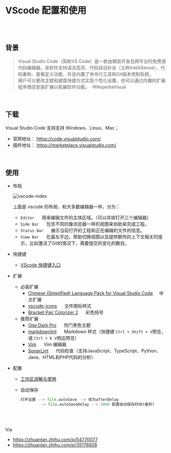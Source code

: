 # VScode 配置和使用

</br>
</br>

## 背景

> Visual Studio Code（简称VS Code）是一款由微软开发且跨平台的免费源代码编辑器。该软件支持语法高亮、代码自动补全（又称IntelliSense）、代码重构、查看定义功能，并且内置了命令行工具和Git版本控制系统。</br>
> 用户可以更改主题和键盘快捷方式实现个性化设置，也可以通过内置的扩展程序商店安装扩展以拓展软件功能。  -WikipediaVisual

</br>

## 下载

Visual Studio Code 支持支持 Windows、Linux、Mac；

* 官网地址： <https://code.visualstudio.com/>
* 插件地址： <https://marketplace.visualstudio.com/>

</br>

## 使用

* 布局

  ![vscode-index](https://img2020.cnblogs.com/blog/1957451/202108/1957451-20210817163055542-74357445.png)

  上面是 vscode 的布局，和大多数编辑器一样，分为：
  * `Editor`      &nbsp;&nbsp;&nbsp;&nbsp; 用来编辑文件的主体区域。（可以并排打开三个编辑器）
  * `Side Bar`    &nbsp;&nbsp;&nbsp;&nbsp; 包含不同的像浏览器一样的视图来协助来完成工程。
  * `Status Bar`  &nbsp;&nbsp;&nbsp;&nbsp; 展示当前打开的工程和正在编辑的文件的信息。
  * `View Bar`    &nbsp;&nbsp;&nbsp;&nbsp; 在最左手边，帮助切换视图以及提供额外的上下文相关的提示，比如激活了Git的情况下，需要提交的变化的数目。
  
* 快捷键
  * [VScode 快捷键入口](https://www.cnblogs.com/librarookie/p/15138212.html "VScode 快捷键")

* 扩展

  * 必装扩展
    * [Chinese (Simplified) Language Pack for Visual Studio Code](https://marketplace.visualstudio.com/items?itemName=MS-CEINTL.vscode-language-pack-zh-hans) &nbsp;&nbsp;&nbsp;&nbsp;中文扩展
    * [vscode-icons](https://marketplace.visualstudio.com/items?itemName=vscode-icons-team.vscode-icons) &nbsp;&nbsp;&nbsp;&nbsp; 文件图标样式
    * [Bracket Pair Colorizer 2](https://marketplace.visualstudio.com/items?itemName=CoenraadS.bracket-pair-colorizer-2) &nbsp;&nbsp;&nbsp;&nbsp; 彩色括号
  * 推荐扩展
    * [One Dark Pro](https://marketplace.visualstudio.com/items?itemName=zhuangtongfa.Material-theme) &nbsp;&nbsp;&nbsp;&nbsp; 热门黑色主题
    * [markdownlint](https://marketplace.visualstudio.com/items?itemName=DavidAnson.vscode-markdownlint) &nbsp;&nbsp;&nbsp;&nbsp; Markdown 样式（快捷键 `Ctrl + Shift + V`预览，或 `Ctrl + K V`侧边预览）
    * [Vim](https://marketplace.visualstudio.com/items?itemName=vscodevim.vim) &nbsp;&nbsp;&nbsp;&nbsp; Vim 编辑器
    * [SonarLint](https://marketplace.visualstudio.com/items?itemName=SonarSource.sonarlint-vscode) &nbsp;&nbsp;&nbsp;&nbsp; 代码检查（支持JavaScript、TypeScript、Python、Java、HTML和PHP代码的分析）

* 配置

  * [工作区讲解与使用](https://zhuanlan.zhihu.com/p/54770077)
  * 自动保存

    ```python
    打开设置 --> file.autoSave --> 改为afterDelay
            --> file.autoSaveDelay --> 5000 配置自动保存时间(毫秒)
    ```

</br>
</br>

Via

* <https://zhuanlan.zhihu.com/p/54770077>
* <https://zhuanlan.zhihu.com/p/35176928>
